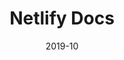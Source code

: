 ---
title: Netlify Docs
url: https://docs.netlify.com/
date: 2019-10
company: Netlify
tech: VuePress + Netlify
---
